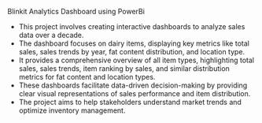 Blinkit Analytics Dashboard using PowerBi

- This project involves creating interactive dashboards to analyze sales data over a decade. 
- The dashboard focuses on dairy items, displaying key metrics like total sales, sales trends by year, fat content distribution, and location type. 
- It provides a comprehensive overview of all item types, highlighting total sales, sales trends, item ranking by sales, and similar distribution metrics for fat content and location types. 
- These dashboards facilitate data-driven decision-making by providing clear visual representations of sales performance and item distribution. 
- The project aims to help stakeholders understand market trends and optimize inventory management.

